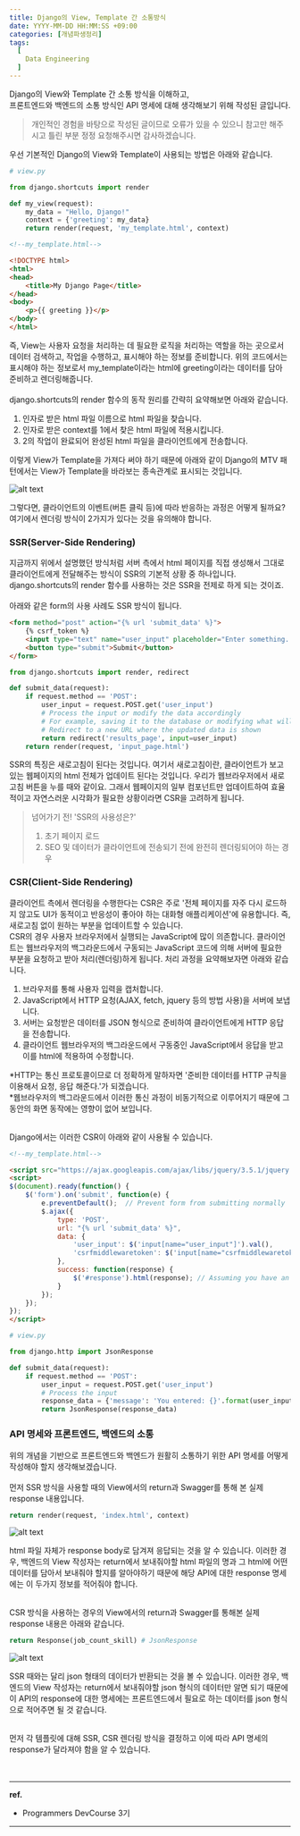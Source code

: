 ```yaml
---
title: Django의 View, Template 간 소통방식
date: YYYY-MM-DD HH:MM:SS +09:00
categories: [개념파생정리]
tags:
  [
    Data Engineering
  ]
---
```


Django의 View와 Template 간 소통 방식을 이해하고,<br/>
프론트엔드와 백엔드의 소통 방식인 API 명세에 대해 생각해보기 위해 작성된 글입니다.<br/>

> 개인적인 경험을 바탕으로 작성된 글이므로 오류가 있을 수 있으니 참고만 해주시고 틀린 부분 정정 요청해주시면 감사하겠습니다.

우선 기본적인 Django의 View와 Template이 사용되는 방법은 아래와 같습니다.

```python
# view.py

from django.shortcuts import render

def my_view(request):
    my_data = "Hello, Django!"
    context = {'greeting': my_data}
    return render(request, 'my_template.html', context)
```

```html
<!--my_template.html-->

<!DOCTYPE html>
<html>
<head>
    <title>My Django Page</title>
</head>
<body>
    <p>{{ greeting }}</p>
</body>
</html>
```

즉, View는 사용자 요청을 처리하는 데 필요한 로직을 처리하는 역할을 하는 곳으로서 데이터 검색하고, 작업을 수행하고, 표시해야 하는 정보를 준비합니다. 위의 코드에서는 표시해야 하는 정보로서 my_template이라는 html에 greeting이라는 데이터를 담아 준비하고 렌더링해줍니다.<br/>
<br/>
django.shortcuts의 render 함수의 동작 원리를 간략히 요약해보면 아래와 같습니다.<br/>

1. 인자로 받은 html 파일 이름으로 html 파일을 찾습니다.
2. 인자로 받은 context를 1에서 찾은 html 파일에 적용시킵니다.
3. 2의 작업이 완료되어 완성된 html 파일을 클라이언트에게 전송합니다.

이렇게 View가 Template을 가져다 써야 하기 때문에 아래와 같이 Django의 MTV 패턴에서는 View가 Template을 바라보는 종속관계로 표시되는 것입니다.

![alt text](./figures/mtv.png)

그렇다면, 클라이언트의 이벤트(버튼 클릭 등)에 따라 반응하는 과정은 어떻게 될까요?<br/>
여기에서 렌더링 방식이 2가지가 있다는 것을 유의해야 합니다.<br/>

### SSR(Server-Side Rendering)

지금까지 위에서 설명했던 방식처럼 서버 측에서 html 페이지를 직접 생성해서 그대로 클라이언트에게 전달해주는 방식이 SSR의 기본적 상황 중 하나입니다. django.shortcuts의 render 함수를 사용하는 것은 SSR을 전제로 하게 되는 것이죠.<br/>
<br/>
아래와 같은 form의 사용 사례도 SSR 방식이 됩니다.<br/>

```html
<form method="post" action="{% url 'submit_data' %}">
    {% csrf_token %}
    <input type="text" name="user_input" placeholder="Enter something...">
    <button type="submit">Submit</button>
</form>
```

```python
from django.shortcuts import render, redirect

def submit_data(request):
    if request.method == 'POST':
        user_input = request.POST.get('user_input')
        # Process the input or modify the data accordingly
        # For example, saving it to the database or modifying what will be displayed
        # Redirect to a new URL where the updated data is shown
        return redirect('results_page', input=user_input)
    return render(request, 'input_page.html')
```

SSR의 특징은 새로고침이 된다는 것입니다. 여기서 새로고침이란, 클라이언트가 보고 있는 웹페이지의 html 전체가 업데이트 된다는 것입니다. 우리가 웹브라우저에서 새로고침 버튼을 누를 때와 같이요. 그래서 웹페이지의 일부 컴포넌트만 업데이트하여 효율적이고 자연스러운 시각화가 필요한 상황이라면 CSR을 고려하게 됩니다.<br/>

> 넘어가기 전! 'SSR의 사용성은?'
> 1. 초기 페이지 로드
> 2. SEO 및 데이터가 클라이언트에 전송되기 전에 완전히 렌더링되어야 하는 경우

### CSR(Client-Side Rendering)

클라이언트 측에서 렌더링을 수행한다는 CSR은 주로 '전체 페이지를 자주 다시 로드하지 않고도 UI가 동적이고 반응성이 좋아야 하는 대화형 애플리케이션'에 유용합니다. 즉, 새로고침 없이 원하는 부분을 업데이트할 수 있습니다.<br/>
CSR의 경우 사용자 브라우저에서 실행되는 JavaScript에 많이 의존합니다. 클라이언트는 웹브라우저의 백그라운드에서 구동되는 JavaScript 코드에 의해 서버에 필요한 부분을 요청하고 받아 처리(렌더링)하게 됩니다. 처리 과정을 요약해보자면 아래와 같습니다.

1. 브라우저를 통해 사용자 입력을 캡처합니다.
2. JavaScript에서 HTTP 요청(AJAX, fetch, jquery 등의 방법 사용)을 서버에 보냅니다.
3. 서버는 요청받은 데이터를 JSON 형식으로 준비하여 클라이언트에게 HTTP 응답을 전송합니다.
4. 클라이언트 웹브라우저의 백그라운드에서 구동중인 JavaScript에서 응답을 받고 이를 html에 적용하여 수정합니다.

*HTTP는 통신 프로토콜이므로 더 정확하게 말하자면 '준비한 데이터를 HTTP 규칙을 이용해서 요청, 응답 해준다.'가 되겠습니다.<br/>
*웹브라우저의 백그라운드에서 이러한 통신 과정이 비동기적으로 이루어지기 때문에 그동안의 화면 동작에는 영향이 없어 보입니다.<br/>
<br/>

Django에서는 이러한 CSR이 아래와 같이 사용될 수 있습니다.<br/>

```html
<!--my_template.html-->

<script src="https://ajax.googleapis.com/ajax/libs/jquery/3.5.1/jquery.min.js"></script>
<script>
$(document).ready(function() {
    $('form').on('submit', function(e) {
        e.preventDefault();  // Prevent form from submitting normally
        $.ajax({
            type: 'POST',
            url: "{% url 'submit_data' %}",
            data: {
                'user_input': $('input[name="user_input"]').val(),
                'csrfmiddlewaretoken': $('input[name="csrfmiddlewaretoken"]').val()
            },
            success: function(response) {
                $('#response').html(response); // Assuming you have an element with ID 'response'
            }
        });
    });
});
</script>
```

```python
# view.py

from django.http import JsonResponse

def submit_data(request):
    if request.method == 'POST':
        user_input = request.POST.get('user_input')
        # Process the input
        response_data = {'message': 'You entered: {}'.format(user_input)}
        return JsonResponse(response_data)
```

### API 명세와 프론트엔드, 백엔드의 소통

위의 개념을 기반으로 프론트엔드와 백엔드가 원활히 소통하기 위한 API 명세를 어떻게 작성해야 할지 생각해보겠습니다.<br/>
<br/>
먼저 SSR 방식을 사용할 때의 View에서의 return과 Swagger를 통해 본 실제 response 내용입니다.

```python
return render(request, 'index.html', context)
```

![alt text](./figures/swagger_ssr_res.png)

html 파일 자체가 response body로 담겨져 응답되는 것을 알 수 있습니다. 이러한 경우, 백엔드의 View 작성자는 return에서 보내줘야할 html 파일의 명과 그 html에 어떤 데이터를 담아서 보내줘야 할지를 알아야하기 때문에 해당 API에 대한 response 명세에는 이 두가지 정보를 적어줘야 합니다.<br/>
<br/>

CSR 방식을 사용하는 경우의 View에서의 return과 Swagger를 통해본 실제 response 내용은 아래와 같습니다.

```python
return Response(job_count_skill) # JsonResponse
```

![alt text](./figures/swagger_csr_res.png)

SSR 때와는 달리 json 형태의 데이터가 반환되는 것을 볼 수 있습니다. 이러한 경우, 백엔드의 View 작성자는 return에서 보내줘야할 json 형식의 데이터만 알면 되기 때문에 이 API의 response에 대한 명세에는 프론트엔드에서 필요로 하는 데이터를 json 형식으로 적어주면 될 것 같습니다.

<br/>
먼저 각 템플릿에 대해 SSR, CSR 렌더링 방식을 결정하고 이에 따라 API 명세의 response가 달라져야 함을 알 수 있습니다.

<br/>
<br/>
<br/>

<hr/>

**ref.**<br/>
- Programmers DevCourse 3기

<hr/>